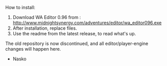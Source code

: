 How to install:

1. Download WA Editor 0.96 from : http://www.midnightsynergy.com/adventures/editor/wa_editor096.exe
2. After installation, replace files.
3. Use the readme from the latest release, to read what's up.

The old repository is now discontinued, and all editor/player-engine changes will happen here.

- Nasko
